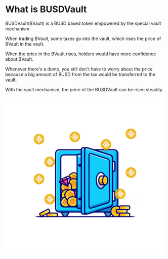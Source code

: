# What is BUSDVault

BUSDVault(BVault) is a BUSD based token empowered by the special vault mechanism.

When trading BVault, some taxes go into the vault, which rises the price of BVault in the vault.

When the price in the BVault rises, holders would have more confidence about BVault.

Whenever there's a dump, you still don't have to worry about the price because a big amount of BUSD from the tax would be transferred to the vault.

With the vault mechanism, the price of the BUSDVault can be risen steadily.

![cuteVault](../../images/cuteVault.png)